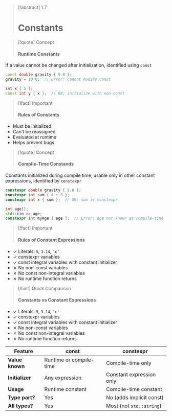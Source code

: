 
> [!abstract] 1.7
> 
> # Constants

> [!quote] Concept
> 
> #### Runtime Constants

If a value cannot be changed after initialization, identified using `const`

```cpp
const double gravity { 9.8 };
gravity = 10.0;  // Error: cannot modify const

int x { 5 };
const int y { x };  // OK: initialize with non-const
```

> [!fact] Important
> 
> #### Rules of Constants

- Must be initialized
- Can't be reassigned
- Evaluated at runtime
- Helps prevent bugs

> [!quote] Concept
> 
> #### Compile-Time Constands

Constants initialized during compile time, usable only in other constant expressions, identified by `constexpr`

```cpp
constexpr double gravity { 9.8 };
constexpr int sum { 4 + 5 };
constexpr int x { sum };  // OK: sum is constexpr

int age{};
std::cin >> age;
constexpr int myAge { age };  // Error: age not known at compile-time
```

> [!fact] Important
> 
> #### Rules of Constant Expressions

- ✓ Literals: `5`, `3.14`, `'c'`
- ✓ constexpr variables
- ✓ const integral variables with constant initializer
- ✗ No non-const variables
- ✗ No const non-integral variables
- ✗ No runtime function returns

> [!hint] Quick Comparison
> 
> #### Constants vs Constant Expressions

- ✓ Literals: `5`, `3.14`, `'c'`
- ✓ constexpr variables
- ✓ const integral variables with constant initializer
- ✗ No non-const variables
- ✗ No const non-integral variables
- ✗ No runtime function returns

|Feature|const|constexpr|
|---|---|---|
|**Value known**|Runtime or compile-time|Compile-time only|
|**Initializer**|Any expression|Constant expression only|
|**Usage**|Runtime constant|Compile-time constant|
|**Type part?**|Yes|No (adds implicit const)|
|**All types?**|Yes|Most (not `std::string`)|